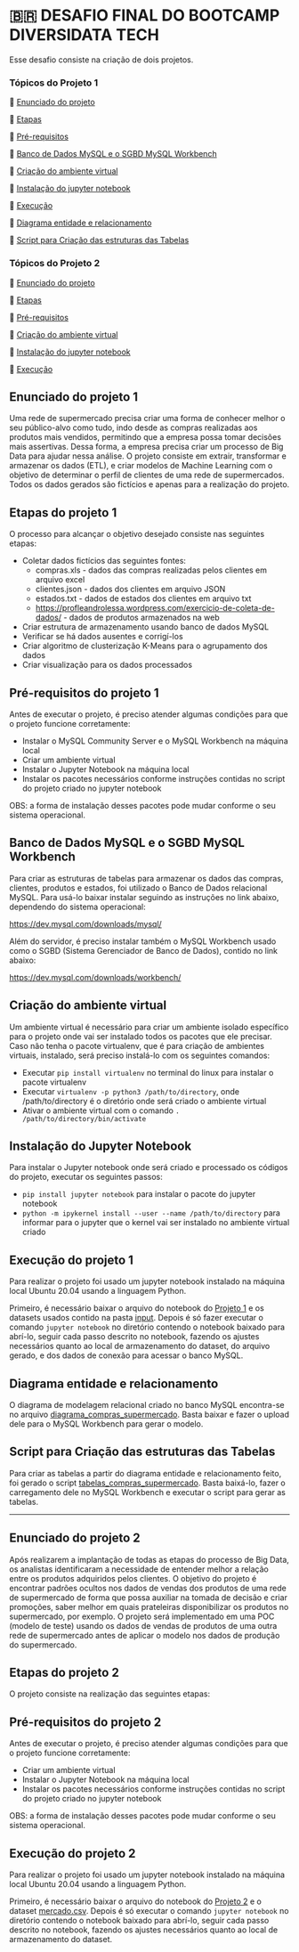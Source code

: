 # 🇧🇷 DESAFIO FINAL DO BOOTCAMP DIVERSIDATA TECH

Esse desafio consiste na criação de dois projetos.

### Tópicos do Projeto 1

:small_blue_diamond: [Enunciado do projeto](#enunciado-do-projeto-1)

:small_blue_diamond: [Etapas](#etapas-do-projeto-1)

:small_blue_diamond: [Pré-requisitos](#pré-requisitos-do-projeto-1)

:small_blue_diamond: [Banco de Dados MySQL e o SGBD MySQL Workbench](#banco-de-dados-mysql-e-o-sgbd-mysql-workbench)

:small_blue_diamond: [Criação do ambiente virtual](#criação-do-ambiente-virtual)

:small_blue_diamond: [Instalação do jupyter notebook](#instalação-do-jupyter-notebook)

:small_blue_diamond: [Execução](#execução-do-projeto-1)

:small_blue_diamond: [Diagrama entidade e relacionamento](#diagrama-entidade-e-relacionamento)

:small_blue_diamond: [Script para Criação das estruturas das Tabelas](#script-para-criação-das-estruturas-das-tabelas)





### Tópicos do Projeto 2

:small_blue_diamond: [Enunciado do projeto](#enunciado-do-projeto-2)

:small_blue_diamond: [Etapas](#etapas-do-projeto-2)

:small_blue_diamond: [Pré-requisitos](#pré-requisitos-do-projeto-2)

:small_blue_diamond: [Criação do ambiente virtual](#criação-do-ambiente-virtual)

:small_blue_diamond: [Instalação do jupyter notebook](#instalação-do-jupyter-notebook)

:small_blue_diamond: [Execução](#execução-do-projeto-2)



## Enunciado do projeto 1
Uma rede de supermercado precisa criar uma forma de conhecer melhor o seu público-alvo como tudo, indo desde as compras realizadas aos produtos mais vendidos, permitindo que a empresa possa tomar decisões mais assertivas. Dessa forma, a empresa precisa criar um processo de Big Data para ajudar nessa análise. O projeto consiste em extrair, transformar e armazenar os dados (ETL), e criar modelos de Machine Learning com o objetivo de determinar o perfil de clientes de uma rede de supermercados. Todos os dados gerados são fictícios e apenas para a realização do projeto.


## Etapas do projeto 1

O processo para alcançar o objetivo desejado consiste nas seguintes etapas:
* Coletar dados fictícios das seguintes fontes: 
  * compras.xls - dados das compras realizadas pelos clientes em arquivo excel
  * clientes.json - dados dos clientes em arquivo JSON
  * estados.txt - dados de estados dos clientes em arquivo txt
  * https://profleandrolessa.wordpress.com/exercicio-de-coleta-de-dados/ - dados de produtos armazenados na web
* Criar estrutura de armazenamento usando banco de dados MySQL
* Verificar se há dados ausentes e corrigí-los
* Criar algoritmo de clusterização K-Means para o agrupamento dos dados
* Criar visualização para os dados processados

## Pré-requisitos do projeto 1
Antes de executar o projeto, é preciso atender algumas condições para que o projeto funcione corretamente:
* Instalar o MySQL Community Server e o MySQL Workbench na máquina local
* Criar um ambiente virtual
* Instalar o Jupyter Notebook na máquina local
* Instalar os pacotes necessários conforme instruções contidas no script do projeto criado no jupyter notebook

OBS: a forma de instalação desses pacotes pode mudar conforme o seu sistema operacional.

## Banco de Dados MySQL e o SGBD MySQL Workbench
Para criar as estruturas de tabelas para armazenar os dados das compras, clientes, produtos e estados, foi utilizado o Banco de Dados relacional MySQL. Para usá-lo baixar instalar seguindo as instruções no link abaixo, dependendo do sistema operacional:
  
https://dev.mysql.com/downloads/mysql/
  
Além do servidor, é preciso instalar também o MySQL Workbench usado como o SGBD (Sistema Gerenciador de Banco de Dados), contido no link abaixo:
  
https://dev.mysql.com/downloads/workbench/

## Criação do ambiente virtual
Um ambiente virtual é necessário para criar um ambiente isolado específico para o projeto onde vai ser instalado todos os pacotes que ele precisar. Caso não tenha o pacote virtualenv, que é para criação de ambientes virtuais, instalado, será preciso instalá-lo com os seguintes comandos:

* Executar `pip install virtualenv` no terminal do linux para instalar o pacote virtualenv
* Executar `virtualenv -p python3 /path/to/directory`, onde /path/to/directory é o diretório onde será criado o ambiente virtual 
* Ativar o ambiente virtual com o comando `. /path/to/directory/bin/activate`

## Instalação do Jupyter Notebook
Para instalar o Jupyter notebook onde será criado e processado os códigos do projeto, executar os seguintes passos:
* `pip install jupyter notebook` para instalar o pacote do jupyter notebook
* `python -m ipykernel install --user --name /path/to/directory` para informar para o jupyter que o kernel vai ser instalado no ambiente virtual criado

## Execução do projeto 1
Para realizar o projeto foi usado um jupyter notebook instalado na máquina local Ubuntu 20.04 usando a linguagem Python.
 
Primeiro, é necessário baixar o arquivo do notebook do [Projeto 1](https://github.com/Priscaruso/DesafioFinal_XP/blob/main/DesafioFinal_projeto_1.ipynb) e os datasets usados contido na pasta [input](https://github.com/Priscaruso/DesafioFinal_XP/tree/main/input). Depois é só fazer executar o comando `jupyter notebook` no diretório contendo o notebook baixado para abrí-lo, seguir cada passo descrito no notebook, fazendo os ajustes necessários quanto ao local de armazenamento do dataset, do arquivo gerado, e dos dados de conexão para acessar o banco MySQL.

## Diagrama entidade e relacionamento
O diagrama de modelagem relacional criado no banco MySQL encontra-se no arquivo [diagrama_compras_supermercado](https://github.com/Priscaruso/DesafioFinal_XP/blob/main/diagrama_compras_supermercado.mwb). Basta baixar e fazer o upload dele para o MySQL Workbench para gerar o modelo.

## Script para Criação das estruturas das Tabelas
Para criar as tabelas a partir do diagrama entidade e relacionamento feito, foi gerado o script [tabelas_compras_supermercado](https://github.com/Priscaruso/DesafioFinal_XP/blob/main/tabelas_compras_supermercado.sql). Basta baixá-lo, fazer o carregamento dele no MySQL Workbench e executar o script para gerar as tabelas.

-----------------------------------------------------------------------------------------

## Enunciado do projeto 2
Após realizarem a implantação de todas as etapas do processo de Big Data, os analistas identificaram a necessidade de entender melhor a relação entre os produtos adquiridos pelos clientes. O objetivo do projeto é encontrar padrões ocultos nos dados de vendas dos produtos de uma rede de supermercado de forma que possa auxiliar na tomada de decisão e criar promoções, saber melhor em quais prateleiras disponibilizar os produtos no supermercado, por exemplo. O projeto será implementado em uma POC (modelo de teste) usando os dados de vendas de produtos de uma outra rede de supermercado antes de aplicar o modelo nos dados de produção do supermercado.


## Etapas do projeto 2
O projeto consiste na realização das seguintes etapas:





## Pré-requisitos do projeto 2
Antes de executar o projeto, é preciso atender algumas condições para que o projeto funcione corretamente:
* Criar um ambiente virtual
* Instalar o Jupyter Notebook na máquina local
* Instalar os pacotes necessários conforme instruções contidas no script do projeto criado no jupyter notebook

OBS: a forma de instalação desses pacotes pode mudar conforme o seu sistema operacional.


## Execução do projeto 2
Para realizar o projeto foi usado um jupyter notebook instalado na máquina local Ubuntu 20.04 usando a linguagem Python.
 
Primeiro, é necessário baixar o arquivo do notebook do [Projeto 2](https://github.com/Priscaruso/DesafioFinal_XP/blob/main/DesafioFinal_projeto_2.ipynb) e o dataset [mercado.csv](https://github.com/Priscaruso/DesafioFinal_XP/blob/main/input/mercado.csv). Depois é só executar o comando `jupyter notebook` no diretório contendo o notebook baixado para abrí-lo, seguir cada passo descrito no notebook, fazendo os ajustes necessários quanto ao local de armazenamento do dataset.
